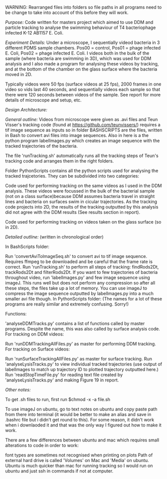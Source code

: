 WARNING: Rearranged files into folders so file paths in all programs need to be change to take into account of this before they will work.


*Purpose:* 
Code written for masters project which aimed to use DDM and particle tracking to analyse the swimming behaviour of T4 bacteriophage infected K-12 AB1157 E. Coli.

*Experiment Details:* 
Under a microscope, I sequentially videod bacteria in 3 different PDMS sample chambers. Pos00 = control, Pos01 = phage infected E. Coli, Pos02 = phage infected E. Coli. I videos both in the bulk of the sample (where bacteria are swimming in 3D), which was used for DDM analysis and I also made a program for analysing these videos by tracking, and at the bottom of the chamber on the glass surface where the bacteria moved in 2D.

Typically videos were 50 fps (surface videos at 25 fps), 2000 frames in one video so vids last 40 seconds, and sequentially videos each sample so that there were 120 seconds between videos of the sample. See report for more details of microscope and setup, etc.

*Design Architecture:*

*General outline:* 
Videos from microscope were given as .avi files and Teun Visser's tracking code (found at https://github.com/teunvissers/) requires a tif image sequence as inputs so in folder BASHSCRIPTS are the files, written in Bash to convert avi files into image sequences. Also in here is a the python program labelImages.py which creates an image sequence with the tracked trajectories of the bacteria.

The file 'runTracking.sh' automatically runs all the tracking steps of Teun's tracking code and arranges them in the right folders.

Folder PythonScripts contains all the python scripts used for analysing the tracked trajcetories. They can be subdivided into two categories:

Code used for performing tracking on the same videos as I used in the DDM analysis. These videos were focussed in the bulk of the bacterial sample (not on a class surface)because DDM assumes bacteria travel in straight lines and bacteria on surfaces swim in cicular trajectories. As the tracking code projects into 2D, the results of the tracking outputted by this analysis did not agree with the DDM results (See results section in report).

Code used for performing tracking on videos taken on the glass surface (so in 2D).

*Detailed outline:* 
(written in chronological order)

In BashScripts folder:

Run 'convertAviToImageSeq.sh' to convert avi to tif image sequence. Requires ffmpeg to be downloaded and be careful that the frame rate is correct.
Run 'runTracking.sh' to perform all steps of tracking: findRods2Dt, trackRods2Dt and filterRods2Dt.
If you want to few trajectories of bacteria throughout video, run 'labelImages.py' and few image sequence using imageJ. This runs well but does not perform any compression so after all these steps, the files take up a lot of memory. You can use imageJ to compress the image sequence outputted by labelImages.py into a much smaller avi file though.
In PythonScripts folder: (The names for a lot of these programs are really similar and extremely confusing. Sorry!)

Functions:

'analyseDDMTracks.py' contains a list of functions called by master programs. Despite the name, this was also called by surface analysis code.
For tracking on DDM videos:

Run 'runDDMTrackingAllFiles.py' as master for performing DDM tracking.
For tracking on Surface videos:

Run 'runSurfaceTrackingAllFiles.py' as master for surface tracking.
Run 'analyseLysisTracks.py' to view individual tracked trajectories (use output of labelImages to match up trajectory ID to plotted trajectory outputted here.)
Run 'readStopTimeFile.py' for reading text file created by 'analyseLysisTracks.py' and making Figure 19 in report.


*Other notes:*

To get .sh files to run, first run $chmod -x -a file.sh

To use imageJ on ubuntu, go to text notes on ubuntu and copy paste path from there into terminal (it would be better to make an alias and save in .bashrc file but i didn't get round to this). For some reason, it didn't work when i downlaoded it and that was the only way I figured out how to make it work.

There are a few differences between ubuntu and mac which requires small alterations to code in order to work:

font types are sometimes not recognised when printing on plots
Path of external hard drive is called 'Volumes' on Mac and 'Media' on ubuntu.
Ubuntu is much quicker than mac for running tracking so I would run on ubuntu and just ssh in commands if not at computer.



